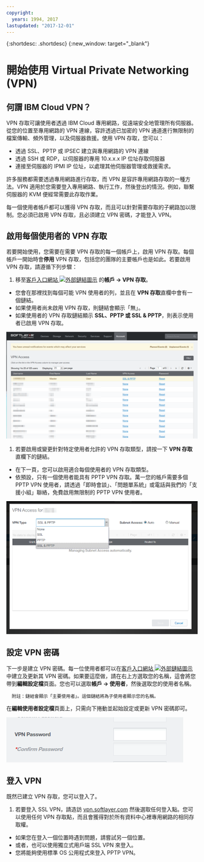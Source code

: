 ```yaml
---
copyright:
  years: 1994, 2017
lastupdated: "2017-12-01"
---
```


{:shortdesc: .shortdesc}
{:new_window: target="_blank"}

# 開始使用 Virtual Private Networking (VPN)

## 何謂 IBM Cloud VPN？

VPN 存取可讓使用者透過 IBM Cloud 專用網路，從遠端安全地管理所有伺服器。從您的位置至專用網路的 VPN 連線，容許透過已加密的 VPN 通道進行無限制的檔案傳輸、頻外管理，以及伺服器救援。使用 VPN 存取，您可以：

* 透過 SSL、PPTP 或 IPSEC 建立與專用網路的 VPN 連線
* 透過 SSH 或 RDP，以伺服器的專用 10.x.x.x IP 位址存取伺服器
* 連接至伺服器的 IPMI IP 位址，以處理其他伺服器管理或救援需求。

許多服務都需要透過專用網路進行存取，而 VPN 是容許專用網路存取的一種方法。VPN 適用於您需要登入專用網路、執行工作，然後登出的情況。例如，聯繫伺服器的 KVM 便經常需要此存取作業。

每一個使用者帳戶都可以獲得 VPN 存取，而且可以針對需要存取的子網路加以限制。您必須已啟用 VPN 存取，且必須建立 VPN 密碼，才能登入 VPN。

## 啟用每個使用者的 VPN 存取

若要開始使用，您需要在需要 VPN 存取的每一個帳戶上，啟用 VPN 存取。每個帳戶一開始時會**停用** VPN 存取，包括您的團隊的主要帳戶也是如此。若要啟用 VPN 存取，請遵循下列步驟：

1. 移至[客戶入口網站 ![外部鏈結圖示](../../icons/launch-glyph.svg "外部鏈結圖示")](https://control.softlayer.com/) 的**帳戶 -> VPN 存取**。
* 您會在那裡找到每個可能 VPN 使用者的列，並且在 **VPN 存取**直欄中會有一個鏈結。
* 如果使用者尚未啟用 VPN 存取，則鏈結會顯示「無」。
* 如果使用者的 VPN 存取鏈結顯示 **SSL、PPTP 或 SSL & PPTP**，則表示使用者已啟用 VPN 存取。

![Softlayer 入口網站 VPN 存取表格](images/vpnaccess01.png)

1. 若要啟用或變更針對特定使用者允許的 VPN 存取類型，請按一下 **VPN 存取**直欄下的鏈結。
* 在下一頁，您可以啟用適合每個使用者的 VPN 存取類型。  
* 依預設，只有一個使用者能具有 PPTP VPN 存取。萬一您的帳戶需要多個 PPTP VPN 使用者，請透過「即時會談」、「問題單系統」或電話與我們的「支援小組」聯絡，免費啟用無限制的 PPTP VPN 使用者。

![指派 VPN 類型存取給使用者](images/vpntype01.png)

## 設定 VPN 密碼

下一步是建立 VPN 密碼。每一位使用者都可以在[客戶入口網站 ![外部鏈結圖示](../../icons/launch-glyph.svg "外部鏈結圖示")](https://control.softlayer.com/) 中建立及更新其 VPN 密碼。如果要這麼做，請在右上方選取您的名稱，這會將您帶到**編輯設定檔**頁面。您也可以選取**帳戶 -> 使用者**，然後選取您的使用者名稱。

      附註：鏈結會顯示「主要使用者」。這個鏈結將為子使用者顯示您的名稱。

在**編輯使用者設定檔**頁面上，只需向下捲動並起始設定或更新 VPN 密碼即可。

![ 編輯設定檔 VPN 密碼欄位](images/vpnpasswordfields.png)

## 登入 VPN

既然已建立 VPN 存取，您可以登入了。

1. 若要登入 SSL VPN，請造訪 [vpn.softlayer.com](https://vpn.softlayer.com/) 然後選取任何登入點。您可以使用任何 VPN 存取點，而且會獲得對於所有資料中心裡專用網路的相同存取權。
* 如果您在登入一個位置時遇到問題，請嘗試另一個位置。
* 或者，也可以使用獨立式用戶端 SSL VPN 來登入。
* 您將能夠使用標準 OS 公用程式來登入 PPTP VPN。
